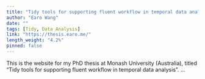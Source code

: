 ```yaml
---
title: "Tidy tools for supporting fluent workflow in temporal data analysis"
author: "Earo Wang"
date: ""
tags: [Tidy, Data Analysis]
link: "https://thesis.earo.me/"
length_weight: "4.2%"
pinned: false
---
```


This is the website for my PhD thesis at Monash University (Australia), titled “Tidy tools for supporting fluent workflow in temporal data analysis”. ...
